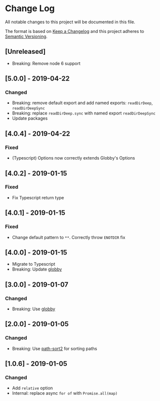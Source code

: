 # Change Log

All notable changes to this project will be documented in this file.

The format is based on [Keep a Changelog](http://keepachangelog.com/)
and this project adheres to [Semantic Versioning](http://semver.org/).

## [Unreleased]

-   Breaking: Remove node 6 support

## [5.0.0] - 2019-04-22

### Changed

-   Breaking: remove default export and add named exports: `readDirDeep`, `readDirDeepSync`
-   Breaking: replace `readDirDeep.sync` with named export `readDirDeepSync`
-   Update packages

## [4.0.4] - 2019-04-22

### Fixed

-   (Typescript) Options now correctly extends Globby's Options

## [4.0.2] - 2019-01-15

### Fixed

-   Fix Typescript return type

## [4.0.1] - 2019-01-15

### Fixed

-   Change default pattern to `**`. Correctly throw `ENOTDIR` fix

## [4.0.0] - 2019-01-15

-   Migrate to Typescript
-   Breaking: Update [globby](https://github.com/sindresorhus/globby)

## [3.0.0] - 2019-01-07

### Changed

-   Breaking: Use [globby](https://github.com/sindresorhus/globby)

## [2.0.0] - 2019-01-05

### Changed

-   Breaking: Use [path-sort2](https://github.com/jamiebuilds/path-sort2) for sorting paths

## [1.0.6] - 2019-01-05

### Changed

-   Add `relative` option
-   Internal: replace async `for of` with `Promise.all(map)`
